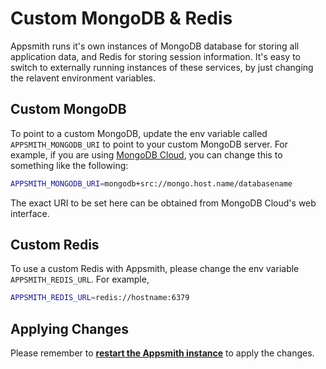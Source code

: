 # Custom MongoDB & Redis

Appsmith runs it's own instances of MongoDB database for storing all application data, and Redis for storing session information. It's easy to switch to externally running instances of these services, by just changing the relavent environment variables.

## Custom MongoDB

To point to a custom MongoDB, update the env variable called `APPSMITH_MONGODB_URI` to point to your custom MongoDB server. For example, if you are using [MongoDB Cloud](https://www.mongodb.com/cloud), you can change this to something like the following:

```bash
APPSMITH_MONGODB_URI=mongodb+src://mongo.host.name/databasename
```

The exact URI to be set here can be obtained from MongoDB Cloud's web interface.

## Custom Redis

To use a custom Redis with Appsmith, please change the env variable `APPSMITH_REDIS_URL`. For example,

```bash
APPSMITH_REDIS_URL=redis://hostname:6379
```

## Applying Changes

Please remember to [**restart the Appsmith instance**](./) to apply the changes.

